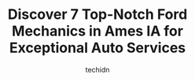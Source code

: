 ---
layout: ampstory
image: https://images.unsplash.com/photo-1578659242540-6f036471ca61?ixlib=rb-4.0.3&ixid=MnwxMjA3fDB8MHxwaG90by1wYWdlfHx8fGVufDB8fHx8&auto=format&fit=crop&w=640&h=853&q=80
author: techidn
featured: false
description: Trust your vehicles maintenance and repairs to the 7 best Ford Mechanic in Ames IA, USA. With their extensive experience, cutting-edge technology, and commitment to customer satisfaction, t
title: Discover 7 Top-Notch Ford Mechanics in Ames IA for Exceptional Auto Services
cover:
   title: Discover 7 Top-Notch Ford Mechanics in Ames IA for Exceptional Auto Services
   subtitle: Rickpate
   background: https://images.unsplash.com/photo-1578659242540-6f036471ca61?ixlib=rb-4.0.3&ixid=MnwxMjA3fDB8MHxwaG90by1wYWdlfHx8fGVufDB8fHx8&auto=format&fit=crop&w=640&h=853&q=80

pages: 
 - layout: thirds
   top: <h1>#1 Campus Garage</h1>
   bottom: "<p>The Campus Garage was able to get my car back up and running after an engine misfire issue for $950 instead of the $1,600 I was quoted by a national chain shop. They also</p>"
   background: https://www.knot35.com/toplist/wp-content/uploads/2023/06/best-ford-mechanic-1-in-ames-ia-1685836934.jpeg
   backgroundblur: true
 - layout: thirds
   top: <h1>#2 Car-X Tire & Auto</h1>
   bottom: "<p>429 S Duff Ave, Ames, IA 50010, United States</p>"
   background: https://www.knot35.com/toplist/wp-content/uploads/2023/06/best-ford-mechanic-2-in-ames-ia-1685836934.jpeg
   cta:
      link: https://www.knot35.com/toplist/discover-7-top-notch-ford-mechanics-in-ames-ia-for-exceptional-auto-services/
      text: Discover 7 Top-Notch Ford Mechanics in Ames IA for Exceptional Auto Services
 - layout: thirds
   top: <h1>#3 Rons Auto Repair Center</h1>
   bottom: "<p>2310 SE 5th St, Ames, IA 50010, United States</p>"
   background: https://www.knot35.com/toplist/wp-content/uploads/2023/06/best-ford-mechanic-3-in-ames-ia-1685836935.jpeg
   cta:
      link: https://www.knot35.com/toplist/discover-7-top-notch-ford-mechanics-in-ames-ia-for-exceptional-auto-services/
      text: Discover 7 Top-Notch Ford Mechanics in Ames IA for Exceptional Auto Services
 - layout: thirds
   top: <h1>#4 Midas</h1>
   bottom: "<p>113 Lincoln Way, Ames, IA 50010, United States</p>"
   background: https://images.unsplash.com/photo-1489694553447-4c9339da310d?ixlib=rb-4.0.3&ixid=MnwxMjA3fDB8MHxwaG90by1wYWdlfHx8fGVufDB8fHx8&auto=format&fit=crop&w=640&h=853&q=80
   cta:
      link: https://www.knot35.com/toplist/discover-7-top-notch-ford-mechanics-in-ames-ia-for-exceptional-auto-services/
      text: Discover 7 Top-Notch Ford Mechanics in Ames IA for Exceptional Auto Services
 - layout: thirds
   top: <h1>#5 Shaffers Auto Body</h1>
   bottom: "<p>1712 E Lincoln Wy, Ames, IA 50010, United States</p>"
   background: https://images.unsplash.com/photo-1620421680010-0766ff230392?ixlib=rb-4.0.3&ixid=MnwxMjA3fDB8MHxwaG90by1wYWdlfHx8fGVufDB8fHx8&auto=format&fit=crop&w=640&h=853&q=80
   cta:
      link: https://www.knot35.com/toplist/discover-7-top-notch-ford-mechanics-in-ames-ia-for-exceptional-auto-services/
      text: Discover 7 Top-Notch Ford Mechanics in Ames IA for Exceptional Auto Services
 - layout: thirds
   top: <h1>#6 Eastman Auto Care</h1>
   bottom: "<p>305 6th St, Ames, IA 50010, United States</p>"
   background: https://images.unsplash.com/photo-1536745287225-21d689278fd1?ixlib=rb-4.0.3&ixid=MnwxMjA3fDB8MHxwaG90by1wYWdlfHx8fGVufDB8fHx8&auto=format&fit=crop&w=640&h=853&q=80
   cta:
      link: https://www.knot35.com/toplist/discover-7-top-notch-ford-mechanics-in-ames-ia-for-exceptional-auto-services/
      text: Discover 7 Top-Notch Ford Mechanics in Ames IA for Exceptional Auto Services
 - layout: thirds
   top: <h1>#7 Wheelocks Auto Service</h1>
   bottom: "<p>620 E Lincoln Wy, Ames, IA 50010, United States</p>"
   background: https://images.unsplash.com/photo-1496096265110-f83ad7f96608?ixlib=rb-4.0.3&ixid=MnwxMjA3fDB8MHxwaG90by1wYWdlfHx8fGVufDB8fHx8&auto=format&fit=crop&w=640&h=853&q=80
   cta:
      link: https://www.knot35.com/toplist/discover-7-top-notch-ford-mechanics-in-ames-ia-for-exceptional-auto-services/
      text: Discover 7 Top-Notch Ford Mechanics in Ames IA for Exceptional Auto Services
 - layout: thirds
   middle: Continue reading...
   background: https://images.unsplash.com/photo-1618005182384-a83a8bd57fbe?ixlib=rb-4.0.3&ixid=MnwxMjA3fDB8MHxwaG90by1wYWdlfHx8fGVufDB8fHx8&auto=format&fit=crop&w=640&h=853&q=80
   cta:
      link: https://www.knot35.com/toplist/discover-7-top-notch-ford-mechanics-in-ames-ia-for-exceptional-auto-services/
      text: Discover 7 Top-Notch Ford Mechanics in Ames IA for Exceptional Auto Services
      
---